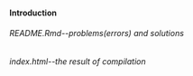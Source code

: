 #### Introduction 
###### README.Rmd--problems(errors) and solutions
###### index.html--the result of compilation

